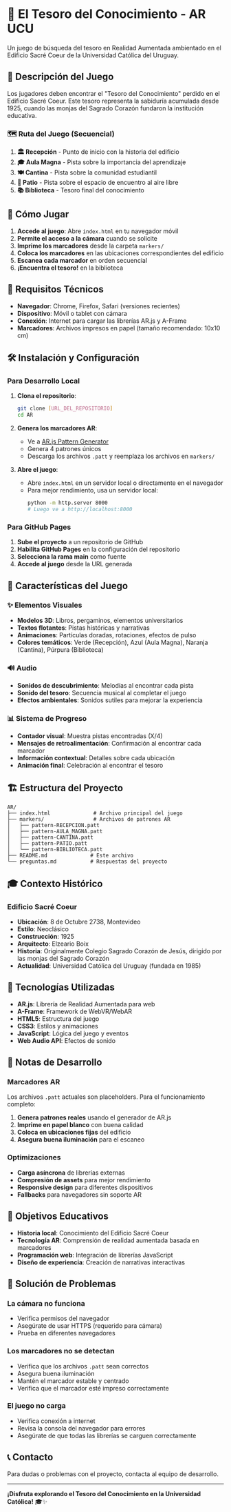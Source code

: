 # 🧭 El Tesoro del Conocimiento - AR UCU

Un juego de búsqueda del tesoro en Realidad Aumentada ambientado en el Edificio Sacré Coeur de la Universidad Católica del Uruguay.

## 🎯 Descripción del Juego

Los jugadores deben encontrar el "Tesoro del Conocimiento" perdido en el Edificio Sacré Coeur. Este tesoro representa la sabiduría acumulada desde 1925, cuando las monjas del Sagrado Corazón fundaron la institución educativa.

### 🗺️ Ruta del Juego (Secuencial)

1. **🏛️ Recepción** - Punto de inicio con la historia del edificio
2. **🎓 Aula Magna** - Pista sobre la importancia del aprendizaje
3. **🍽️ Cantina** - Pista sobre la comunidad estudiantil
4. **🌳 Patio** - Pista sobre el espacio de encuentro al aire libre
5. **📚 Biblioteca** - Tesoro final del conocimiento

## 🚀 Cómo Jugar

1. **Accede al juego**: Abre `index.html` en tu navegador móvil
2. **Permite el acceso a la cámara** cuando se solicite
3. **Imprime los marcadores** desde la carpeta `markers/`
4. **Coloca los marcadores** en las ubicaciones correspondientes del edificio
5. **Escanea cada marcador** en orden secuencial
6. **¡Encuentra el tesoro!** en la biblioteca

## 📱 Requisitos Técnicos

- **Navegador**: Chrome, Firefox, Safari (versiones recientes)
- **Dispositivo**: Móvil o tablet con cámara
- **Conexión**: Internet para cargar las librerías AR.js y A-Frame
- **Marcadores**: Archivos impresos en papel (tamaño recomendado: 10x10 cm)

## 🛠️ Instalación y Configuración

### Para Desarrollo Local

1. **Clona el repositorio**:
   ```bash
   git clone [URL_DEL_REPOSITORIO]
   cd AR
   ```

2. **Genera los marcadores AR**:
   - Ve a [AR.js Pattern Generator](https://jeromeetienne.github.io/AR.js/three.js/examples/marker-training/examples/generator.html)
   - Genera 4 patrones únicos
   - Descarga los archivos `.patt` y reemplaza los archivos en `markers/`

3. **Abre el juego**:
   - Abre `index.html` en un servidor local o directamente en el navegador
   - Para mejor rendimiento, usa un servidor local:
     ```bash
     python -m http.server 8000
     # Luego ve a http://localhost:8000
     ```

### Para GitHub Pages

1. **Sube el proyecto** a un repositorio de GitHub
2. **Habilita GitHub Pages** en la configuración del repositorio
3. **Selecciona la rama main** como fuente
4. **Accede al juego** desde la URL generada

## 🎨 Características del Juego

### ✨ Elementos Visuales
- **Modelos 3D**: Libros, pergaminos, elementos universitarios
- **Textos flotantes**: Pistas históricas y narrativas
- **Animaciones**: Partículas doradas, rotaciones, efectos de pulso
- **Colores temáticos**: Verde (Recepción), Azul (Aula Magna), Naranja (Cantina), Púrpura (Biblioteca)

### 🔊 Audio
- **Sonidos de descubrimiento**: Melodías al encontrar cada pista
- **Sonido del tesoro**: Secuencia musical al completar el juego
- **Efectos ambientales**: Sonidos sutiles para mejorar la experiencia

### 📊 Sistema de Progreso
- **Contador visual**: Muestra pistas encontradas (X/4)
- **Mensajes de retroalimentación**: Confirmación al encontrar cada marcador
- **Información contextual**: Detalles sobre cada ubicación
- **Animación final**: Celebración al encontrar el tesoro

## 🏗️ Estructura del Proyecto

```
AR/
├── index.html              # Archivo principal del juego
├── markers/                # Archivos de patrones AR
│   ├── pattern-RECEPCION.patt
│   ├── pattern-AULA_MAGNA.patt
│   ├── pattern-CANTINA.patt
│   ├── pattern-PATIO.patt
│   └── pattern-BIBLIOTECA.patt
├── README.md              # Este archivo
└── preguntas.md           # Respuestas del proyecto
```

## 🎓 Contexto Histórico

### Edificio Sacré Coeur
- **Ubicación**: 8 de Octubre 2738, Montevideo
- **Estilo**: Neoclásico
- **Construcción**: 1925
- **Arquitecto**: Elzeario Boix
- **Historia**: Originalmente Colegio Sagrado Corazón de Jesús, dirigido por las monjas del Sagrado Corazón
- **Actualidad**: Universidad Católica del Uruguay (fundada en 1985)

## 🔧 Tecnologías Utilizadas

- **AR.js**: Librería de Realidad Aumentada para web
- **A-Frame**: Framework de WebVR/WebAR
- **HTML5**: Estructura del juego
- **CSS3**: Estilos y animaciones
- **JavaScript**: Lógica del juego y eventos
- **Web Audio API**: Efectos de sonido

## 📝 Notas de Desarrollo

### Marcadores AR
Los archivos `.patt` actuales son placeholders. Para el funcionamiento completo:

1. **Genera patrones reales** usando el generador de AR.js
2. **Imprime en papel blanco** con buena calidad
3. **Coloca en ubicaciones fijas** del edificio
4. **Asegura buena iluminación** para el escaneo

### Optimizaciones
- **Carga asíncrona** de librerías externas
- **Compresión de assets** para mejor rendimiento
- **Responsive design** para diferentes dispositivos
- **Fallbacks** para navegadores sin soporte AR

## 🎯 Objetivos Educativos

- **Historia local**: Conocimiento del Edificio Sacré Coeur
- **Tecnología AR**: Comprensión de realidad aumentada basada en marcadores
- **Programación web**: Integración de librerías JavaScript
- **Diseño de experiencia**: Creación de narrativas interactivas

## 🐛 Solución de Problemas

### La cámara no funciona
- Verifica permisos del navegador
- Asegúrate de usar HTTPS (requerido para cámara)
- Prueba en diferentes navegadores

### Los marcadores no se detectan
- Verifica que los archivos `.patt` sean correctos
- Asegura buena iluminación
- Mantén el marcador estable y centrado
- Verifica que el marcador esté impreso correctamente

### El juego no carga
- Verifica conexión a internet
- Revisa la consola del navegador para errores
- Asegúrate de que todas las librerías se carguen correctamente

## 📞 Contacto

Para dudas o problemas con el proyecto, contacta al equipo de desarrollo.

---

**¡Disfruta explorando el Tesoro del Conocimiento en la Universidad Católica!** 🎓✨

